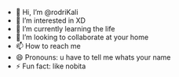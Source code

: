 - 👋 Hi, I’m @rodriKali
- 👀 I’m interested in XD
- 🌱 I’m currently learning the life
- 💞️ I’m looking to collaborate at your home
- 📫 How to reach me 
- 😄 Pronouns: u have to tell me whats your name
- ⚡ Fun fact: like nobita

<!---
rodriKali/rodriKali is a ✨ special ✨ repository because its `README.md` (this file) appears on your GitHub profile.
You can click the Preview link to take a look at your changes.
--->
